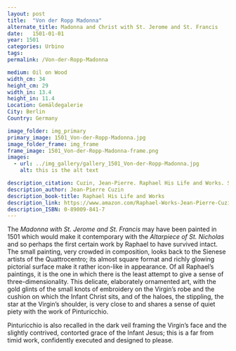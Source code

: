 ```yaml
---
layout: post
title:  "Von der Ropp Madonna"
alternate_title: Madonna and Christ with St. Jerome and St. Francis
date:   1501-01-01
year: 1501
categories: Urbino
tags: 
permalink: /Von-der-Ropp-Madonna

medium: Oil on Wood
width_cm: 34
height_cm: 29
width_in: 13.4
height_in: 11.4
Location: Gemäldegalerie
City: Berlin
Country: Germany

image_folder: img_primary
primary_image: 1501_Von-der-Ropp-Madonna.jpg
image_folder_frame: img_frame
frame_image: 1501_Von-der-Ropp-Madonna-frame.png
images:
  - url: ../img_gallery/gallery_1501_Von-der-Ropp-Madonna.jpg
    alt: this is the alt text

description_citation: Cuzin, Jean-Pierre. Raphael His Life and Works. Secaucus, Chartwell Books, Inc., 1983. Print. p20
description_author: Jean-Pierre Cuzin
description_book-title: Raphael His Life and Works
description_link: https://www.amazon.com/Raphael-Works-Jean-Pierre-Cuzin/dp/9997593375/ref=sr_1_3?s=books&ie=UTF8&qid=1525174604&sr=1-3&keywords=raphael%3A+his+life+and+works+cuzin
description_ISBN: 0-89009-841-7
---
```


The *Madonna with St. Jerome and St. Francis* may have been painted in 1501 which would make it contemporary with the *Altarpiece of St. Nicholas* and so perhaps the first certain work by Raphael to have survived intact. The small painting, very crowded in composition, looks back to the Sienese artists of the Quattrocentro; its almost square format and richly glowing pictorial surface make it rather icon-like in appearance. Of all Raphael’s paintings, it is the one in which there is the least attempt to give a sense of three-dimensionality. This delicate, elaborately ornamented art, with the gold glints of the small knots of embroidery on the Virgin’s robe and the cushion on which the Infant Christ sits, and of the haloes, the stippling, the star at the Virgin’s shoulder, is very close to and shares a sense of quiet piety with the work of Pinturicchio.

Pinturicchio is also recalled in the dark veil framing the Virgin’s face and the slightly contrived, contorted grace of the Infant Jesus; this is a far from timid work, confidently executed and designed to please.
